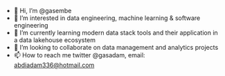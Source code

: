 - 👋 Hi, I’m @gasembe
- 👀 I’m interested in data engineering, machine learning & software engineering
- 🌱 I’m currently learning modern data stack tools and their application in a data lakehouse ecosystem 
- 💞️ I’m looking to collaborate on data management and analytics projects
- 📫 How to reach me twitter @gasadam, email: abdiadam336@hotmail.com

<!---
gasembe/gasembe is a ✨ special ✨ repository because its `README.md` (this file) appears on your GitHub profile.
You can click the Preview link to take a look at your changes.
--->
